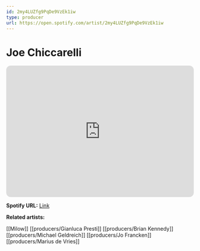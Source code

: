 ```yaml
---
id: 2my4LUZfg9PqDe9VzEk1iw
type: producer
url: https://open.spotify.com/artist/2my4LUZfg9PqDe9VzEk1iw
---
```

# Joe Chiccarelli

<iframe style="border-radius:12px" src="https://open.spotify.com/embed/artist/2my4LUZfg9PqDe9VzEk1iw" width="100%" height="352" frameBorder="0" allowfullscreen="" allow="autoplay; clipboard-write; encrypted-media; fullscreen; picture-in-picture" loading="lazy"></iframe>

**Spotify URL:** [Link](https://open.spotify.com/artist/2my4LUZfg9PqDe9VzEk1iw)

**Related artists:**

[[Milow]]
[[producers/Gianluca Presti]]
[[producers/Brian Kennedy]]
[[producers/Michael Geldreich]]
[[producers/Jo Francken]]
[[producers/Marius de Vries]]

